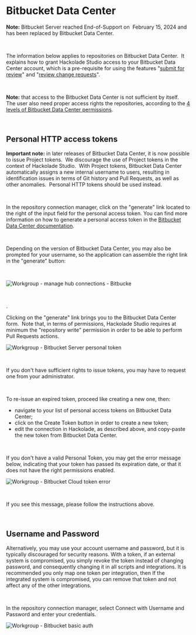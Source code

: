 # Bitbucket Data Center

**Note:** Bitbucket Server reached End-of-Support on&nbsp; February 15, 2024 and has been replaced by Bitbucket Data Center.

&nbsp;

The information below applies to repositories on Bitbucket Data Center.&nbsp; It explains how to grant Hackolade Studio access to your Bitbucket Data Center account, which is a pre-requisite for using the features "[submit for review](<Submitforreview.md>)" and "[review change requests](<Reviewchangerequests.md>)".

&nbsp;

**Note:** that access to the Bitbucket Data Center is not sufficient by itself.&nbsp; The user also need proper access rights the repositories, according to the [4 levels of Bitbucket Data Center permissions](<https://confluence.atlassian.com/bitbucketserverkb/4-levels-of-bitbucket-server-permissions-779171636.html> "target=\"\_blank\"").

&nbsp;

## Personal HTTP access tokens

**Important note:** in later releases of Bitbucket Data Center, it is now possible to issue Project tokens.&nbsp; We discourage the use of Project tokens in the context of Hackolade Studio.&nbsp; With Project tokens, Bitbucket Data Center automatically assigns a new internal username to users, resulting in identification issues in terms of Git history and Pull Requests, as well as other anomalies.&nbsp; Personal HTTP tokens should be used instead.

&nbsp;

In the repository connection manager, click on the "generate" link located to the right of the input field for the personal access token. You can find more information on how to generate a personal access token in the [Bitbucket Data Center documentation](<https://confluence.atlassian.com/bitbucketserver0717/personal-access-tokens-1087535496.html> "target=\"\_blank\"").

&nbsp;

Depending on the version of Bitbucket Data Center, you may also be prompted for your username, so the application can assemble the right link in the "generate" button:

&nbsp;

![Workgroup - manage hub connections - Bitbucke](<lib/Workgroup - manage hub connections - Bitbucke.png>)

&nbsp;

.

Clicking on the "generate" link brings you to the Bitbucket Data Center form.&nbsp; Note that, in terms of permissions, Hackolade Studio requires at minimum the "repository write" permission in order to be able to perform Pull Requests actions.

![Workgroup - Bitbucket Server personal token](<lib/Workgroup - Bitbucket Server personal token.png>)

&nbsp;

If you don't have sufficient rights to issue tokens, you may have to request one from your administrator. &nbsp;

&nbsp;

To re-issue an expired token, proceed like creating a new one, then:

* navigate to your list of personal access tokens on Bitbucket Data Center;
* click on the Create Token button in order to create a new token;
* edit the connection in Hackolade, as described above, and copy-paste the new token from Bitbucket Data Center.

&nbsp;

If you don't have a valid Personal Token, you may get the error message below, indicating that your token has passed its expiration date, or that it does not have the right permissions enabled.

![Workgroup - Bitbucket Cloud token error](<lib/Workgroup - Bitbucket Cloud token error.png>)

&nbsp;

If you see this message, please follow the instructions above.

&nbsp;

## Username and Password

Alternatively, you may use your account username and password, but it is typically discouraged for security reasons. With a token, if an external system is compromised, you simply revoke the token instead of changing password, and consequently changing it in all scripts and integrations. It is recommended you only map one token per integration, then If the integrated system is compromised, you can remove that token and not affect any of the other integrations.

&nbsp;

In the repository connection manager, select Connect with Username and Password and enter your credentials.

![Workgroup - Bitbucket basic auth](<lib/Workgroup - Bitbucket basic auth.png>)

